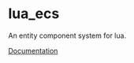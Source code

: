 # lua_ecs
An entity component system for lua.

[Documentation](https://www.notion.so/jesse-panther/Lua-E-C-S-Documentation-261e94a28e1f80a3b45ac2b31fbb6c4a?source=copy_link)
